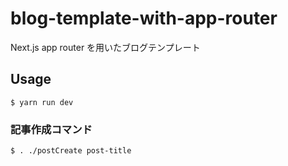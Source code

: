 # blog-template-with-app-router
Next.js app router を用いたブログテンプレート

## Usage
```
$ yarn run dev
```

### 記事作成コマンド
```
$ . ./postCreate post-title
```
